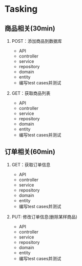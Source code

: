 # Tasking

## 商品相关(30min)


1. POST：添加商品到数据库
    - API
    - controller
    - service
    - repository
    - domain
    - entity
    - 编写test cases并测试
    
2. GET：获取商品列表
    - API
    - controller
    - service
    - repository
    - domain
    - entity
    - 编写test cases并测试

## 订单相关(60min)

1. GET：获取订单信息
    - API
    - controller
    - service
    - repository
    - domain
    - entity
    - 编写test cases并测试
    
2. PUT: 修改订单信息(删除某样商品)
    - API
    - controller
    - service
    - repository
    - domain
    - entity
    - 编写test cases并测试
